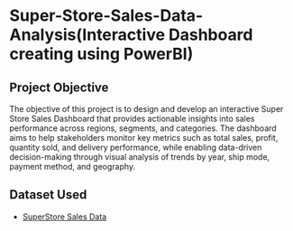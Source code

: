 # Super-Store-Sales-Data-Analysis(Interactive Dashboard creating using PowerBI)
## Project Objective
The objective of this project is to design and develop an interactive Super Store Sales Dashboard that provides actionable insights into sales performance across regions, segments, and categories. The dashboard aims to help stakeholders monitor key metrics such as total sales, profit, quantity sold, and delivery performance, while enabling data-driven decision-making through visual analysis of trends by year, ship mode, payment method, and geography.

## Dataset Used
- <a href="https://github.com/Sayali801/-Sales-Analysis-Dashboard/blob/main/SuperStore%20Sales%20DataSet.xlsx">SuperStore Sales Data
